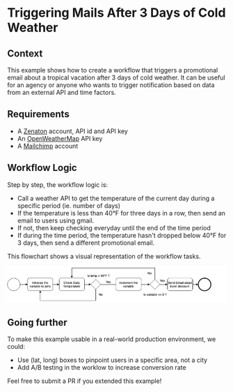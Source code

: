 # Triggering Mails After 3 Days of Cold Weather
## Context

This example shows how to create a workflow that triggers a promotional email about a tropical vacation after 3 days of cold weather. It can be useful for an agency or anyone who wants to trigger notification based on data from an external API and time factors.

## Requirements

- A [Zenaton](https://www.zenaton.com/) account, API id and API key 
- An [OpenWeatherMap](https://openweathermap.org/api) API key
- A [Mailchimp](https://mailchimp.com/) account

## Workflow Logic

Step by step, the workflow logic is:

- Call a weather API to get the temperature of the current day during a specific period (ie. number of days)
- If the temperature is less than 40°F for three days in a row, then send an email to users using gmail.
- If not, then keep checking everyday until the end of the time period
- If during the time period, the temperature hasn't dropped below 40°F for 3 days, then send a different promotional email.

This flowchart shows a visual representation of the workflow tasks.

![Workflow chart](/doc/images/flowchart.png)


## Going further

To make this example usable in a real-world production environment, we could:

- Use (lat, long) boxes to pinpoint users in a specific area, not a city
- Add A/B testing in the worklow to increase conversion rate

Feel free to submit a PR if you extended this example!
